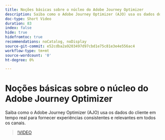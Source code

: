 ```yaml
---
title: Noções básicas sobre o núcleo do Adobe Journey Optimizer
description: Saiba como o Adobe Journey Optimizer (AJO) usa os dados do cliente em tempo real para fornecer experiências consistentes e relevantes em todos os canais.
doc-type: Short Video
duration: 83
index: false
hide: true
hidefromtoc: true
recommendations: noCatalog, noDisplay
source-git-commit: e52cdba2a9203497d97cbd1e75c81e3e4e556ac4
workflow-type: tm+mt
source-wordcount: '0'
ht-degree: 0%

---
```



# Noções básicas sobre o núcleo do Adobe Journey Optimizer

Saiba como o Adobe Journey Optimizer (AJO) usa os dados do cliente em tempo real para fornecer experiências consistentes e relevantes em todos os canais.

<!-- 62_S522_3442522_82_understanding-the-core-of-adobe-journey-optimizer -->
>[!VIDEO](https://video.tv.adobe.com/v/3458249/?learn=on&enablevpops=true)
